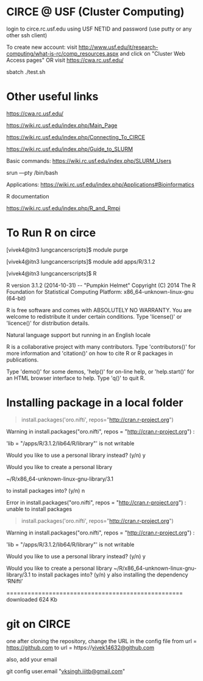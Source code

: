 # CIRCE @ USF (Cluster Computing)

login to circe.rc.usf.edu using USF NETID and password (use putty or any other ssh client)

To create new account: visit http://www.usf.edu/it/research-computing/what-is-rc/comp_resources.aspx and click on "Cluster Web Access pages" OR visit https://cwa.rc.usf.edu/

sbatch ./test.sh

Other useful links
=========================

https://cwa.rc.usf.edu/

https://wiki.rc.usf.edu/index.php/Main_Page

https://wiki.rc.usf.edu/index.php/Connecting_To_CIRCE

https://wiki.rc.usf.edu/index.php/Guide_to_SLURM

Basic commands: https://wiki.rc.usf.edu/index.php/SLURM_Users


srun —pty /bin/bash


Applications: https://wiki.rc.usf.edu/index.php/Applications#Bioinformatics

R documentation

https://wiki.rc.usf.edu/index.php/R_and_Rmpi


# To Run R on circe
[vivek4@itn3 lungcancerscripts]$ module purge

[vivek4@itn3 lungcancerscripts]$ module add apps/R/3.1.2

[vivek4@itn3 lungcancerscripts]$ R


R version 3.1.2 (2014-10-31) -- "Pumpkin Helmet"
Copyright (C) 2014 The R Foundation for Statistical Computing
Platform: x86_64-unknown-linux-gnu (64-bit)

R is free software and comes with ABSOLUTELY NO WARRANTY.
You are welcome to redistribute it under certain conditions.
Type 'license()' or 'licence()' for distribution details.

  Natural language support but running in an English locale

R is a collaborative project with many contributors.
Type 'contributors()' for more information and
'citation()' on how to cite R or R packages in publications.

Type 'demo()' for some demos, 'help()' for on-line help, or
'help.start()' for an HTML browser interface to help.
Type 'q()' to quit R.

# Installing package in a local folder

>  install.packages('oro.nifti', repos="http://cran.r-project.org")

Warning in install.packages("oro.nifti", repos = "http://cran.r-project.org") :

'lib = "/apps/R/3.1.2/lib64/R/library"' is not writable

Would you like to use a personal library instead?  (y/n) y

Would you like to create a personal library

~/R/x86_64-unknown-linux-gnu-library/3.1

to install packages into?  (y/n) n

Error in install.packages("oro.nifti", repos = "http://cran.r-project.org") :
  unable to install packages
>  install.packages('oro.nifti', repos="http://cran.r-project.org")

Warning in install.packages("oro.nifti", repos = "http://cran.r-project.org") :

'lib = "/apps/R/3.1.2/lib64/R/library"' is not writable

Would you like to use a personal library instead?  (y/n) y

Would you like to create a personal library
~/R/x86_64-unknown-linux-gnu-library/3.1
to install packages into?  (y/n) y
also installing the dependency ‘RNifti’

==================================================
downloaded 624 Kb

# git on CIRCE

one after cloning the repository, change the URL in the config file
from  url = https://github.com
to url = https://vivek14632@github.com

also, add your email 

git config user.email "vksingh.iiitb@gmail.com"



